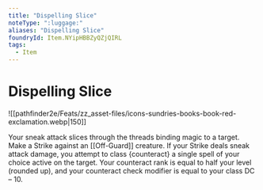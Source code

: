 ```yaml
---
title: "Dispelling Slice"
noteType: ":luggage:"
aliases: "Dispelling Slice"
foundryId: Item.NYipHBBZyQZjQIRL
tags:
  - Item
---
```


# Dispelling Slice
![[pathfinder2e/Feats/zz_asset-files/icons-sundries-books-book-red-exclamation.webp|150]]

Your sneak attack slices through the threads binding magic to a target. Make a Strike against an [[Off-Guard]] creature. If your Strike deals sneak attack damage, you attempt to class {counteract} a single spell of your choice active on the target. Your counteract rank is equal to half your level (rounded up), and your counteract check modifier is equal to your class DC – 10.
